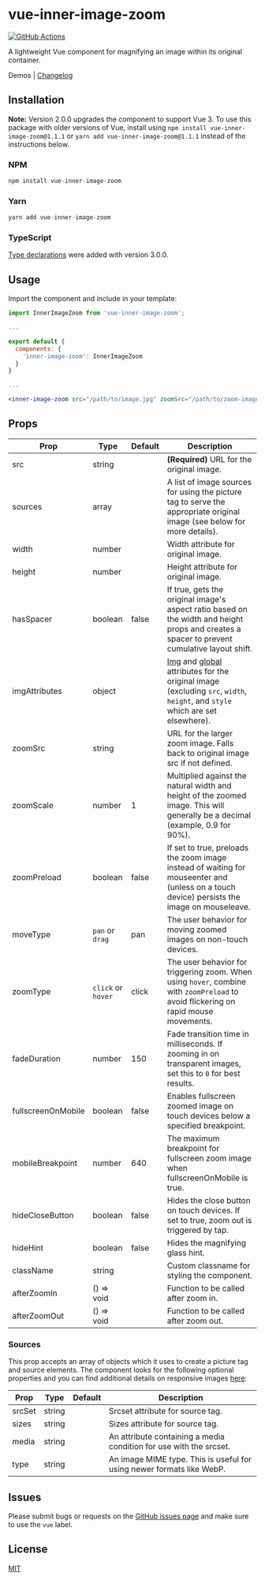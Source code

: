 # vue-inner-image-zoom

[![GitHub Actions][build-badge]][build]

A lightweight Vue component for magnifying an image within its original container.

Demos | [Changelog](https://github.com/laurenashpole/inner-image-zoom/blob/main/packages/vue/CHANGELOG.md)

## Installation

**Note:** Version 2.0.0 upgrades the component to support Vue 3. To use this package with older versions of Vue, install using `npm install vue-inner-image-zoom@1.1.1` or `yarn add vue-inner-image-zoom@1.1.1` instead of the instructions below.

### NPM
```javascript
npm install vue-inner-image-zoom
```

### Yarn
```javascript
yarn add vue-inner-image-zoom
```

### TypeScript
[Type declarations](https://github.com/laurenashpole/inner-image-zoom/blob/main/packages/vue/src/index.d.ts) were added with version 3.0.0.

## Usage

Import the component and include in your template:
```jsx
import InnerImageZoom from 'vue-inner-image-zoom';

...

export default {
  components: {
    'inner-image-zoom': InnerImageZoom
  }
}

...

<inner-image-zoom src="/path/to/image.jpg" zoomSrc="/path/to/zoom-image.jpg" />
```

## Props

Prop | Type | Default | Description
--- | --- | --- | ---
src | string | | **(Required)** URL for the original image.
sources | array | | A list of image sources for using the picture tag to serve the appropriate original image (see below for more details).
width | number | | Width attribute for original image.
height | number | | Height attribute for original image.
hasSpacer | boolean | false | If true, gets the original image's aspect ratio based on the width and height props and creates a spacer to prevent cumulative layout shift.
imgAttributes | object | | [Img](https://developer.mozilla.org/en-US/docs/Web/HTML/Element/img#attributes) and [global](https://developer.mozilla.org/en-US/docs/Web/HTML/Global_attributes) attributes for the original image (excluding `src`, `width`, `height`, and `style` which are set elsewhere).
zoomSrc | string | | URL for the larger zoom image. Falls back to original image src if not defined.
zoomScale | number | 1 | Multiplied against the natural width and height of the zoomed image. This will generally be a decimal (example, 0.9 for 90%).
zoomPreload | boolean | false | If set to true, preloads the zoom image instead of waiting for mouseenter and (unless on a touch device) persists the image on mouseleave.
moveType | `pan` or `drag` | pan | The user behavior for moving zoomed images on non-touch devices.
zoomType | `click` or `hover` | click | The user behavior for triggering zoom. When using `hover`, combine with `zoomPreload` to avoid flickering on rapid mouse movements.
fadeDuration | number | 150 | Fade transition time in milliseconds. If zooming in on transparent images, set this to `0` for best results.
fullscreenOnMobile | boolean | false | Enables fullscreen zoomed image on touch devices below a specified breakpoint.
mobileBreakpoint | number | 640 | The maximum breakpoint for fullscreen zoom image when fullscreenOnMobile is true.
hideCloseButton | boolean | false | Hides the close button on touch devices. If set to true, zoom out is triggered by tap.
hideHint | boolean | false | Hides the magnifying glass hint.
className | string | | Custom classname for styling the component.
afterZoomIn | () => void | | Function to be called after zoom in.
afterZoomOut | () => void | | Function to be called after zoom out.

### Sources

This prop accepts an array of objects which it uses to create a picture tag and source elements. The component looks for the following optional properties and you can find additional details on responsive images [here](https://developer.mozilla.org/en-US/docs/Learn/HTML/Multimedia_and_embedding/Responsive_images):

Prop | Type | Default | Description
--- | --- | --- | ---
srcSet | string | | Srcset attribute for source tag.
sizes | string | | Sizes attribute for source tag.
media | string | | An attribute containing a media condition for use with the srcset.
type | string | | An image MIME type. This is useful for using newer formats like WebP.

## Issues

Please submit bugs or requests on the [GitHub issues page](https://github.com/laurenashpole/inner-image-zoom/issues) and make sure to use the `vue` label.

## License

[MIT](https://github.com/laurenashpole/inner-image-zoom/blob/main/LICENSE)

[npm-badge]: http://img.shields.io/npm/v/inner-image-zoom.svg?style=flat
[npm]: https://www.npmjs.com/package/inner-image-zoom

[build-badge]: https://github.com/laurenashpole/inner-image-zoom/actions/workflows/release.yml/badge.svg
[build]: https://github.com/laurenashpole/inner-image-zoom/actions
